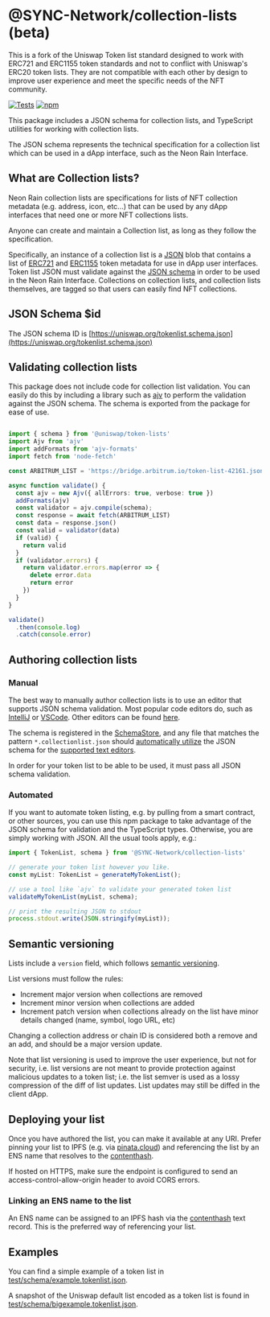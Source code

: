 # @SYNC-Network/collection-lists (beta)

This is a fork of the Uniswap Token list standard designed to work with ERC721 and ERC1155 token standards and not to conflict with Uniswap's ERC20 token lists.
They are not compatible with each other by design to improve user experience and meet the specific needs of the NFT community.

[![Tests](https://github.com/SYNC-Network/collection-lists/workflows/Tests/badge.svg)](https://github.com/SYNC-Network/collection-lists/actions?query=workflow%3ATests)
[![npm](https://img.shields.io/npm/v/@uniswap/token-lists)](https://unpkg.com/@uniswap/token-lists@latest/)

This package includes a JSON schema for collection lists, and TypeScript utilities for working with collection lists.

The JSON schema represents the technical specification for a collection list which can be used in a dApp interface, such as the Neon Rain Interface.

## What are Collection lists?

Neon Rain collection lists are specifications for lists of NFT collection metadata (e.g. address, icon, etc...) that can be used by any dApp interfaces that need one or more NFT collections lists.

Anyone can create and maintain a Collection list, as long as they follow the specification.

Specifically, an instance of a collection list is a [JSON](https://www.json.org/json-en.html) blob that contains a list of 
[ERC721](https://github.com/ethereum/eips/issues/721) and [ERC1155](https://github.com/ethereum/eips/issues/1155) token metadata for use in dApp user interfaces.
Token list JSON must validate against the [JSON schema](https://json-schema.org/) in order to be used in the Neon Rain Interface.
Collections on collection lists, and collection lists themselves, are tagged so that users can easily find NFT collections.

## JSON Schema $id

The JSON schema ID is [https://uniswap.org/tokenlist.schema.json](https://uniswap.org/tokenlist.schema.json)

## Validating collection lists

This package does not include code for collection list validation. You can easily do this by including a library such as 
[ajv](https://ajv.js.org/) to perform the validation against the JSON schema. The schema is exported from the package
for ease of use.

```typescript

import { schema } from '@uniswap/token-lists'
import Ajv from 'ajv'
import addFormats from 'ajv-formats'
import fetch from 'node-fetch'

const ARBITRUM_LIST = 'https://bridge.arbitrum.io/token-list-42161.json'

async function validate() {
  const ajv = new Ajv({ allErrors: true, verbose: true })
  addFormats(ajv)
  const validator = ajv.compile(schema);
  const response = await fetch(ARBITRUM_LIST)
  const data = response.json()
  const valid = validator(data)
  if (valid) {
    return valid
  }
  if (validator.errors) {
    return validator.errors.map(error => {
      delete error.data
      return error
    })
  }
}

validate()
  .then(console.log)
  .catch(console.error)

```

## Authoring collection lists

### Manual

The best way to manually author collection lists is to use an editor that supports JSON schema validation. Most popular
code editors do, such as [IntelliJ](https://www.jetbrains.com/help/idea/json.html#ws_json_schema_add_custom) or 
[VSCode](https://code.visualstudio.com/docs/languages/json#_json-schemas-and-settings). Other editors
can be found [here](https://json-schema.org/implementations.html#editors).

The schema is registered in the [SchemaStore](https://github.com/SchemaStore/schemastore), and any file that matches
the pattern `*.collectionlist.json` should 
[automatically utilize](https://www.jetbrains.com/help/idea/json.html#ws_json_using_schemas) 
the JSON schema for the [supported text editors](https://www.schemastore.org/json/#editors).

In order for your token list to be able to be used, it must pass all JSON schema validation.

### Automated

If you want to automate token listing, e.g. by pulling from a smart contract, or other sources, you can use this
npm package to take advantage of the JSON schema for validation and the TypeScript types.
Otherwise, you are simply working with JSON. All the usual tools apply, e.g.:

```typescript
import { TokenList, schema } from '@SYNC-Network/collection-lists'

// generate your token list however you like.
const myList: TokenList = generateMyTokenList();

// use a tool like `ajv` to validate your generated token list
validateMyTokenList(myList, schema);

// print the resulting JSON to stdout
process.stdout.write(JSON.stringify(myList));
```

## Semantic versioning

Lists include a `version` field, which follows [semantic versioning](https://semver.org/).

List versions must follow the rules:

- Increment major version when collections are removed
- Increment minor version when collections are added
- Increment patch version when collections already on the list have minor details changed (name, symbol, logo URL, etc)

Changing a collection address or chain ID is considered both a remove and an add, and should be a major version update.

Note that list versioning is used to improve the user experience, but not for security, i.e. list versions are not meant
to provide protection against malicious updates to a token list; i.e. the list semver is used as a lossy compression
of the diff of list updates. List updates may still be diffed in the client dApp.

## Deploying your list

Once you have authored the list, you can make it available at any URI. Prefer pinning your list to IPFS 
(e.g. via [pinata.cloud](https://pinata.cloud)) and referencing the list by an ENS name that resolves to the 
[contenthash](https://eips.ethereum.org/EIPS/eip-1577).

If hosted on HTTPS, make sure the endpoint is configured to send an access-control-allow-origin header to avoid CORS errors.

### Linking an ENS name to the list

An ENS name can be assigned to an IPFS hash via the [contenthash](https://eips.ethereum.org/EIPS/eip-1577) text record.
This is the preferred way of referencing your list.

## Examples

You can find a simple example of a token list in [test/schema/example.tokenlist.json](test/schema/example.tokenlist.json).

A snapshot of the Uniswap default list encoded as a token list is found in [test/schema/bigexample.tokenlist.json](test/schema/bigexample.tokenlist.json).
